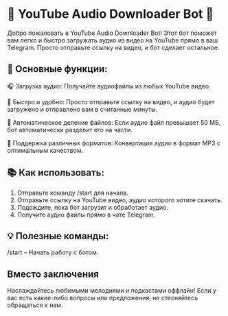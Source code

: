 # 🎵 YouTube Audio Downloader Bot 🎵

Добро пожаловать в YouTube Audio Downloader Bot! Этот бот поможет вам легко и быстро загружать аудио из видео на YouTube прямо в ваш Telegram. Просто отправьте ссылку на видео, и бот сделает остальное.

## 📌 Основные функции:

🎧 Загрузка аудио: Получайте аудиофайлы из любых YouTube видео.

🚀 Быстро и удобно: Просто отправьте ссылку на видео, и аудио будет загружено и отправлено вам в считанные минуты.

📂 Автоматическое деление файлов: Если аудио файл превышает 50 МБ, бот автоматически разделит его на части.

🔧 Поддержка различных форматов: Конвертация аудио в формат MP3 с оптимальным качеством.

## 📚 Как использовать:

1. Отправьте команду /start для начала.
2. Отправьте ссылку на YouTube видео, аудио которого хотите скачать.
3. Подождите, пока бот загрузит и обработает аудио.
4. Получите аудио файлы прямо в чате Telegram.

## 💡 Полезные команды:

/start – Начать работу с ботом.

## Вместо заключения
Наслаждайтесь любимыми мелодиями и подкастами оффлайн! Если у вас есть какие-либо вопросы или предложения, не стесняйтесь обращаться к нам.